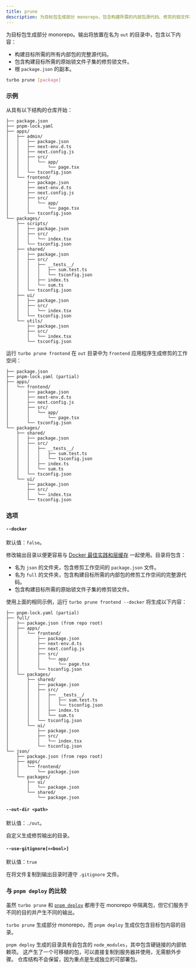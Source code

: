 ```yaml
---
title: prune
description: 为目标包生成部分 monorepo，包含构建所需的内部包源代码、修剪的锁文件和根 package.json
---
```




为目标包生成部分 monorepo。输出将放置在名为 `out` 的目录中，包含以下内容：

- 构建目标所需的所有内部包的完整源代码。
- 包含构建目标所需的原始锁文件子集的修剪锁文件。
- 根 `package.json` 的副本。

```bash title="Terminal"
turbo prune [package]
```

### 示例

从具有以下结构的仓库开始：




```
├── package.json
├── pnpm-lock.yaml
├── apps/
│   ├── admin/
│   │   ├── package.json
│   │   ├── next-env.d.ts
│   │   ├── next.config.js
│   │   ├── src/
│   │   │   └── app/
│   │   │       └── page.tsx
│   │   └── tsconfig.json
│   └── frontend/
│       ├── package.json
│       ├── next-env.d.ts
│       ├── next.config.js
│       ├── src/
│       │   └── app/
│       │       └── page.tsx
│       └── tsconfig.json
└── packages/
    ├── scripts/
    │   ├── package.json
    │   ├── src/
    │   │   └── index.tsx
    │   └── tsconfig.json
    ├── shared/
    │   ├── package.json
    │   ├── src/
    │   │   ├── __tests__/
    │   │   │   ├── sum.test.ts
    │   │   │   └── tsconfig.json
    │   │   ├── index.ts
    │   │   └── sum.ts
    │   └── tsconfig.json
    ├── ui/
    │   ├── package.json
    │   ├── src/
    │   │   └── index.tsx
    │   └── tsconfig.json
    └── utils/
        ├── package.json
        ├── src/
        │   └── index.tsx
        └── tsconfig.json
```

运行 `turbo prune frontend` 在 `out` 目录中为 `frontend` 应用程序生成修剪的工作空间：

```
├── package.json
├── pnpm-lock.yaml (partial)
├── apps/
│   └── frontend/
│       ├── package.json
│       ├── next-env.d.ts
│       ├── next.config.js
│       ├── src/
│       │   └── app/
│       │       └── page.tsx
│       └── tsconfig.json
└── packages/
    ├── shared/
    │   ├── package.json
    │   ├── src/
    │   │   ├── __tests__/
    │   │   │   ├── sum.test.ts
    │   │   │   └── tsconfig.json
    │   │   ├── index.ts
    │   │   └── sum.ts
    │   └── tsconfig.json
    └── ui/
        ├── package.json
        ├── src/
        │   └── index.tsx
        └── tsconfig.json
```

### 选项

#### `--docker`

默认值：`false`。

修改输出目录以便更容易与 [Docker 最佳实践和层缓存](https://docs.docker.com/develop/develop-images/dockerfile_best-practices/) 一起使用。目录将包含：

- 名为 `json` 的文件夹，包含修剪工作空间的 `package.json` 文件。
- 名为 `full` 的文件夹，包含构建目标所需的内部包的修剪工作空间的完整源代码。
- 包含构建目标所需的原始锁文件子集的修剪锁文件。

使用上面的相同示例，运行 `turbo prune frontend --docker` 将生成以下内容：

```
├── pnpm-lock.yaml (partial)
├── full/
│   ├── package.json (from repo root)
│   ├── apps/
│   │   └── frontend/
│   │       ├── package.json
│   │       ├── next-env.d.ts
│   │       ├── next.config.js
│   │       ├── src/
│   │       │   └── app/
│   │       │       └── page.tsx
│   │       └── tsconfig.json
│   └── packages/
│       ├── shared/
│       │   ├── package.json
│       │   ├── src/
│       │   │   ├── __tests__/
│       │   │   │   ├── sum.test.ts
│       │   │   │   └── tsconfig.json
│       │   │   ├── index.ts
│       │   │   └── sum.ts
│       │   └── tsconfig.json
│       └── ui/
│           ├── package.json
│           ├── src/
│           │   └── index.tsx
│           └── tsconfig.json
└── json/
    ├── package.json (from repo root)
    ├── apps/
    │   └── frontend/
    │       └── package.json
    └── packages/
        ├── ui/
        │   └── package.json
        └── shared/
            └── package.json
```

#### `--out-dir <path>`

默认值：`./out`。

自定义生成修剪输出的目录。

#### `--use-gitignore[=<bool>]`

默认值：`true`

在将文件复制到输出目录时遵守 `.gitignore` 文件。

### 与 `pnpm deploy` 的比较

虽然 `turbo prune` 和 [`pnpm deploy`](https://pnpm.io/cli/deploy) 都用于在 monorepo 中隔离包，但它们服务于不同的目的并产生不同的输出。

`turbo prune` 生成部分 monorepo，而 `pnpm deploy` 生成仅包含目标包内容的目录。

`pnpm deploy` 生成的目录具有自包含的 `node_modules`，其中包含硬链接的内部依赖项。
这产生了一个可移植的包，可以直接复制到服务器并使用，无需额外步骤。
仓库结构不会保留，因为重点是生成独立的可部署包。
